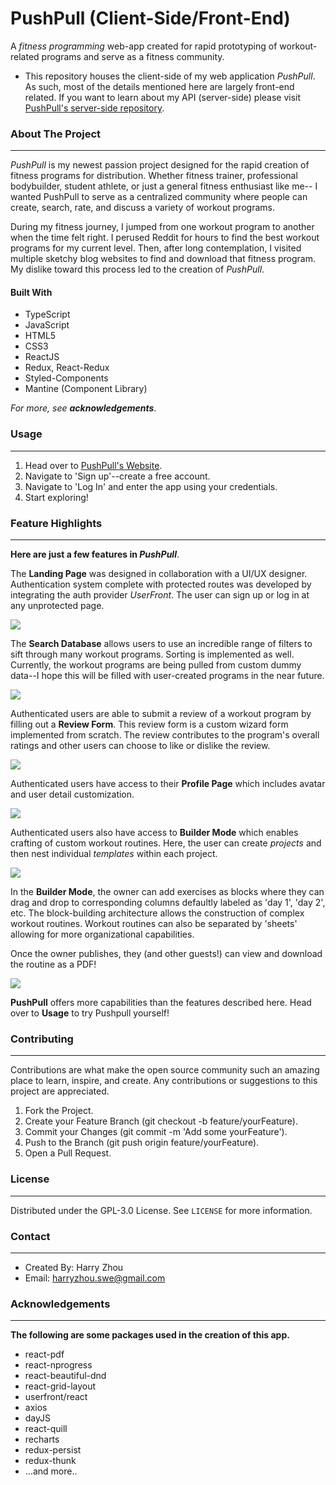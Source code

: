 
# PushPull (Client-Side/Front-End)
A *fitness programming* web-app created for rapid prototyping of workout-related programs and serve as a fitness community.

- This repository houses the client-side of my web application *PushPull*. As such, most of the details mentioned here are largely front-end related. If you want to learn about my API (server-side) please visit [PushPull's server-side repository](https://github.com/Haz-git/PushPull-server).

### About The Project
---
*PushPull* is my newest passion project designed for the rapid creation of fitness programs for distribution. Whether fitness trainer, professional bodybuilder, student athlete, or just a general fitness enthusiast like me-- I wanted PushPull to serve as a centralized community where people can create, search, rate, and discuss a variety of workout programs.

During my fitness journey, I jumped from one workout program to another when the time felt right. I perused Reddit for hours to find the best workout programs for my current level. Then, after long contemplation, I visited multiple sketchy blog websites to find and download that fitness program. My dislike toward this process led to the creation of *PushPull*.

#### Built With
- TypeScript
- JavaScript
- HTML5
- CSS3
- ReactJS
- Redux, React-Redux
- Styled-Components
- Mantine (Component Library)

*For more, see **acknowledgements***.

### Usage
---

1. Head over to [PushPull's Website](https://www.gopushpull.com/).
2. Navigate to 'Sign up'--create a free account.
3. Navigate to 'Log In' and enter the app using your credentials.
4. Start exploring!

### Feature Highlights
---
**Here are just a few features in *PushPull***.

The **Landing Page** was designed in collaboration with a UI/UX designer. Authentication system complete with protected routes was developed by integrating the auth provider *UserFront*. The user can sign up or log in at any unprotected page.

![](https://media.giphy.com/media/Ee4JJT2M9Ad3s8BtBV/giphy.gif)

The **Search Database** allows users to use an incredible range of filters to sift through many workout programs. Sorting is implemented as well. Currently, the workout programs are being pulled from custom dummy data--I hope this will be filled with user-created programs in the near future.

![](https://media.giphy.com/media/6Szg20JjYA6qCaBMKF/giphy.gif)

Authenticated users are able to submit a review of a workout program by filling out a **Review Form**. This review form is a custom wizard form implemented from scratch. The review contributes to the program's overall ratings and other users can choose to like or dislike the review.

![](https://media.giphy.com/media/lQr2hmTsrAdftL6O9r/giphy.gif)

Authenticated users have access to their **Profile Page** which includes avatar and user detail customization.

![](https://media.giphy.com/media/fIe8TvQnnIhGfpHpPg/giphy.gif)

Authenticated users also have access to **Builder Mode** which enables crafting of custom workout routines. Here, the user can create *projects* and then nest individual *templates* within each project.

![](https://media.giphy.com/media/GRzFToVGn7KjHBDhUH/giphy.gif)

In the **Builder Mode**, the owner can add exercises as blocks where they can drag and drop to corresponding columns defaultly labeled as 'day 1', 'day 2', etc. The block-building architecture allows the construction of complex workout routines. Workout routines can also be separated by 'sheets' allowing for more organizational capabilities.

Once the owner publishes, they (and other guests!) can view and download the routine as a PDF!

![](https://media.giphy.com/media/CFhiWDr7ygtMwwrG5s/giphy.gif)

**PushPull** offers more capabilities than the features described here. Head over to **Usage** to try Pushpull yourself!
    
### Contributing
---
Contributions are what make the open source community such an amazing place to learn, inspire, and create. Any contributions or suggestions to this project are appreciated.

1. Fork the Project.
2. Create your Feature Branch (git checkout -b feature/yourFeature).
3. Commit your Changes (git commit -m 'Add some yourFeature').
4. Push to the Branch (git push origin feature/yourFeature).
5. Open a Pull Request.

### License
---
Distributed under the GPL-3.0 License. See ```LICENSE``` for more information.

### Contact
---
- Created By: Harry Zhou
- Email: harryzhou.swe@gmail.com

### Acknowledgements
---
**The following are some packages used in the creation of this app.**
- react-pdf
- react-nprogress
- react-beautiful-dnd
- react-grid-layout
- userfront/react
- axios
- dayJS
- react-quill
- recharts
- redux-persist
- redux-thunk
- ...and more..
